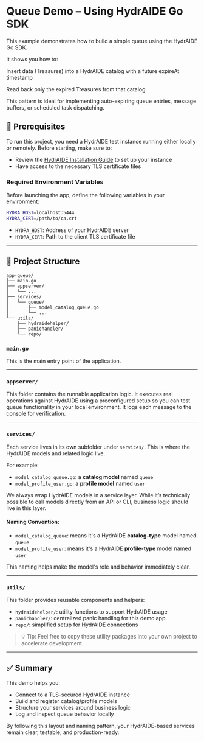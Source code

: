 # Queue Demo – Using HydrAIDE Go SDK

This example demonstrates how to build a simple queue using the HydrAIDE Go SDK.

It shows you how to:

Insert data (Treasures) into a HydrAIDE catalog with a future expireAt timestamp

Read back only the expired Treasures from that catalog

This pattern is ideal for implementing auto-expiring queue entries, message buffers, or scheduled task dispatching.

## 🔧 Prerequisites

To run this project, you need a HydrAIDE test instance running either locally or remotely. Before starting, make sure to:

* Review the [HydrAIDE Installation Guide](/docs/how-to-install-hydraide.md) to set up your instance
* Have access to the necessary TLS certificate files

### Required Environment Variables

Before launching the app, define the following variables in your environment:

```bash
HYDRA_HOST=localhost:5444
HYDRA_CERT=/path/to/ca.crt
```

* `HYDRA_HOST`: Address of your HydrAIDE server
* `HYDRA_CERT`: Path to the client TLS certificate file

---

## 📁 Project Structure

```text
app-queue/
├── main.go
├── appserver/
│   └── ...
├── services/
│   └── queue/
│       ├── model_catalog_queue.go
│       └── ...
└── utils/
    ├── hydraidehelper/
    ├── panichandler/
    └── repo/
```

### `main.go`

This is the main entry point of the application.

---

### `appserver/`

This folder contains the runnable application logic. It executes real operations against HydrAIDE using a preconfigured setup so you can test queue functionality in your local environment. It logs each message to the console for verification.

---

### `services/`

Each service lives in its own subfolder under `services/`. This is where the HydrAIDE models and related logic live.

For example:

* `model_catalog_queue.go`: a **catalog model** named `queue`
* `model_profile_user.go`: a **profile model** named `user`

We always wrap HydrAIDE models in a service layer. While it’s technically possible to call models directly from an API or CLI, business logic should live in this layer.

#### Naming Convention:

* `model_catalog_queue`: means it's a HydrAIDE **catalog-type** model named `queue`
* `model_profile_user`: means it's a HydrAIDE **profile-type** model named `user`

This naming helps make the model's role and behavior immediately clear.

---

### `utils/`

This folder provides reusable components and helpers:

* `hydraidehelper/`: utility functions to support HydrAIDE usage
* `panichandler/`: centralized panic handling for this demo app
* `repo/`: simplified setup for HydrAIDE connections

> 💡 Tip: Feel free to copy these utility packages into your own project to accelerate development.

---

## ✅ Summary

This demo helps you:

* Connect to a TLS-secured HydrAIDE instance
* Build and register catalog/profile models
* Structure your services around business logic
* Log and inspect queue behavior locally

By following this layout and naming pattern, your HydrAIDE-based services remain clear, testable, and production-ready.
